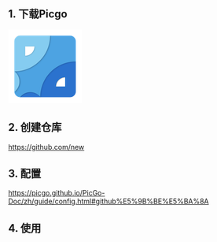 ## 1. 下载Picgo

[![](https://raw.githubusercontent.com/Molunerfinn/test/master/picgo/New%20LOGO-150.png)](https://github.com/Molunerfinn/PicGo)


## 2. 创建仓库

https://github.com/new


## 3. 配置

https://picgo.github.io/PicGo-Doc/zh/guide/config.html#github%E5%9B%BE%E5%BA%8A


## 4. 使用
